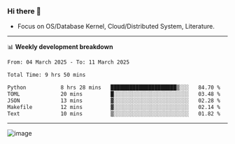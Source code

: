 ### Hi there 👋
<!-- * Daily Meditation via Leetcode/Competitive-Programming. -->
* Focus on OS/Database Kernel, Cloud/Distributed System, Literature.

-------

📊 **Weekly development breakdown**
<!--START_SECTION:waka-->

```txt
From: 04 March 2025 - To: 11 March 2025

Total Time: 9 hrs 50 mins

Python           8 hrs 28 mins   █████████████████████▒░░░   84.70 %
TOML             20 mins         █░░░░░░░░░░░░░░░░░░░░░░░░   03.48 %
JSON             13 mins         ▓░░░░░░░░░░░░░░░░░░░░░░░░   02.28 %
Makefile         12 mins         ▓░░░░░░░░░░░░░░░░░░░░░░░░   02.14 %
Text             10 mins         ▒░░░░░░░░░░░░░░░░░░░░░░░░   01.82 %
```

<!--END_SECTION:waka-->

-------

<!-- [![Leetcode Stats](https://leetcard.jacoblin.cool/hzhang413?font=Fira+Mono)](https://leetcode.com/fxrc) -->
![image](./cyberpunk-ghost-in-the-shell.gif)
<!--![image](./gis-archive.png)-->
